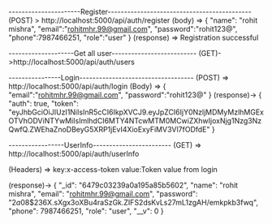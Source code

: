 ----------------------Register--------------------------------------------
(POST) > http://localhost:5000/api/auth/register
(body) => { 
    "name": "rohit mishra",
    "email":"rohitmhr.99@gmail.com",
    "password":"rohit123@",
    "phone":7987466251,
    "role":"user"
}
(response) => Registration successful

--------------------Get all user--------------------------
(GET)->http://localhost:5000/api/auth/users

----------------Login-----------------------------------
(POST) => http://localhost:5000/api/auth/login
(Body) => {
    "email":"rohitmhr.99@gmail.com",
    "password":"rohit123@"
} 
(response)-> { "auth": true,
    "token": "eyJhbGciOiJIUzI1NiIsInR5cCI6IkpXVCJ9.eyJpZCI6IjY0NzljMDMyMzlhMGExOTVhODViNTYwMiIsImlhdCI6MTY4NTcwMTM0MCwiZXhwIjoxNjg1Nzg3NzQwfQ.ZWEhaZnoDBeyG5XRP1jEvI4XioExyFiMV3Vl7fODfdE"
} 

-----------------UserInfo------------------------
(GET) => http://localhost:5000/api/auth/userInfo

(Headers) => key:x-access-token value:Token value from login

(response)-> {
    "_id": "6479c03239a0a195a85b5602",
    "name": "rohit mishra",
    "email": "rohitmhr.99@gmail.com",
    "password": "$2a$08$236X.sXgx3oXBu4raSzGk.ZIFS2dsKvLs27mL1zgAH/emkpkb3fwq",
    "phone": 7987466251,
    "role": "user",
    "__v": 0
}